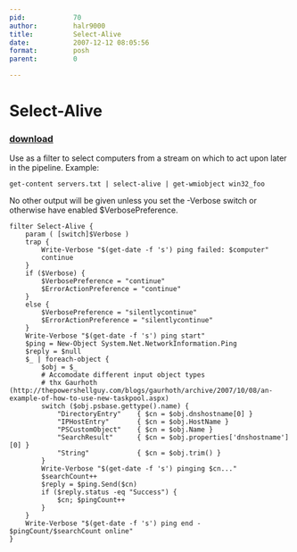 ```yaml
---
pid:            70
author:         halr9000
title:          Select-Alive
date:           2007-12-12 08:05:56
format:         posh
parent:         0

---
```


# Select-Alive

### [download](//scripts/70.ps1)

Use as a filter to select computers from a stream on which to act upon later in the pipeline. Example:

    get-content servers.txt | select-alive | get-wmiobject win32_foo

No other output will be given unless you set the -Verbose switch or otherwise have enabled $VerbosePreference.

```posh
filter Select-Alive {
	param ( [switch]$Verbose )
	trap {
		Write-Verbose "$(get-date -f 's') ping failed: $computer"
		continue
	}
	if ($Verbose) {
		$VerbosePreference = "continue"
		$ErrorActionPreference = "continue"
	}
	else {
		$VerbosePreference = "silentlycontinue"
		$ErrorActionPreference = "silentlycontinue"
	}
	Write-Verbose "$(get-date -f 's') ping start"
	$ping = New-Object System.Net.NetworkInformation.Ping
	$reply = $null
	$_ | foreach-object {
		$obj = $_
		# Accomodate different input object types
		# thx Gaurhoth (http://thepowershellguy.com/blogs/gaurhoth/archive/2007/10/08/an-example-of-how-to-use-new-taskpool.aspx)
		switch ($obj.psbase.gettype().name) {
			"DirectoryEntry"    { $cn = $obj.dnshostname[0] }
			"IPHostEntry"		{ $cn = $obj.HostName }
			"PSCustomObject"    { $cn = $obj.Name }
			"SearchResult"      { $cn = $obj.properties['dnshostname'][0] }
			"String"            { $cn = $obj.trim() }
		}
		Write-Verbose "$(get-date -f 's') pinging $cn..."
		$searchCount++
		$reply = $ping.Send($cn)
		if ($reply.status -eq "Success") {
			$cn; $pingCount++
		}
	}
	Write-Verbose "$(get-date -f 's') ping end - $pingCount/$searchCount online"
}
```
